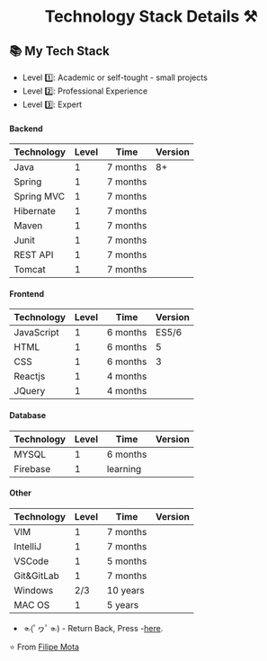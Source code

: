 <p align="center">
  <h1 align="center">  Technology Stack Details ⚒</h1>
</p>

## 📚 My Tech Stack 

- Level  1️⃣: Academic or self-tought - small projects
- Level  2️⃣: Professional Experience
- Level  3️⃣: Expert

#### Backend

| Technology | Level | Time     | Version |
|------------|-------|----------|---------|
| Java       | 1     | 7 months | 8+      |
| Spring     | 1     | 7 months |         |
| Spring MVC | 1     | 7 months |         |
| Hibernate  | 1     | 7 months |         |
| Maven      | 1     | 7 months |         |
| Junit      | 1     | 7 months |         |
| REST API   | 1     | 7 months |         |
| Tomcat     | 1     | 7 months |         |



#### Frontend

| Technology | Level | Time     | Version |
|------------|-------|----------|---------|
| JavaScript | 1     | 6 months | ES5/6   |
| HTML       | 1     | 6 months | 5       |
| CSS        | 1     | 6 months | 3       |
| Reactjs    | 1     | 4 months |         |
| JQuery     | 1     | 4 months |         |


#### Database

| Technology | Level | Time     | Version |
|------------|-------|----------|---------|
| MYSQL      | 1     | 6 months |         |
| Firebase   | 1     | learning |         |


#### Other

| Technology | Level | Time     | Version |
|------------|-------|----------|---------|
| VIM        | 1     | 7 months |         |
| IntelliJ   | 1     | 7 months |         |
| VSCode     | 1     | 5 months |         |
| Git&GitLab | 1     | 7 months |         |
| Windows    | 2/3   | 10 years |         |
| MAC OS     | 1     | 5 years  |         |

- ☜(ﾟヮﾟ☜) - Return Back, Press -[here](https://github.com/Dre457 "here").

⭐️ From [Filipe Mota](https://github.com/Dre457)
